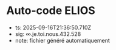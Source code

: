 # Auto-code ELIOS
- ts: 2025-09-16T21:36:50.710Z
- sig: ∞.je.toi.nous.432.528
- note: fichier généré automatiquement